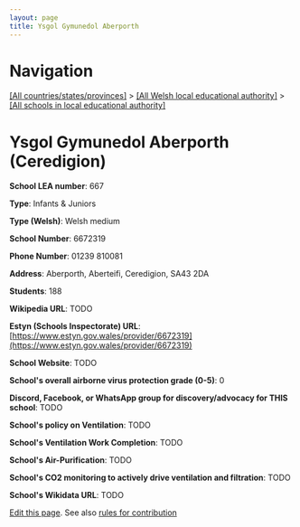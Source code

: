 ```yaml
---
layout: page
title: Ysgol Gymunedol Aberporth
---
```

# Navigation

[[All countries/states/provinces]](../../..) > [[All Welsh local educational authority]](../..) > [[All schools in local educational authority]](..)

# Ysgol Gymunedol Aberporth (Ceredigion)

**School LEA number**: 667

**Type**: Infants & Juniors

**Type (Welsh)**: Welsh medium

**School Number**: 6672319

**Phone Number**: 01239 810081

**Address**: Aberporth, Aberteifi, Ceredigion, SA43 2DA

**Students**: 188

**Wikipedia URL**: TODO

**Estyn (Schools Inspectorate) URL**: [https://www.estyn.gov.wales/provider/6672319](https://www.estyn.gov.wales/provider/6672319)

**School Website**: TODO

**School's overall airborne virus protection grade (0-5)**: 0

**Discord, Facebook, or WhatsApp group for discovery/advocacy for THIS school**: TODO

**School's policy on Ventilation**: TODO

**School's Ventilation Work Completion**: TODO

**School's Air-Purification**: TODO

**School's CO2 monitoring to actively drive ventilation and filtration**: TODO

**School's Wikidata URL**: TODO




[Edit this page](https://github.com/ventilate-schools/Wales/edit/prif/./Ceredigion/Ysgol_Gymunedol_Aberporth.md). See also [rules for contribution](../../../contribution-rules/)